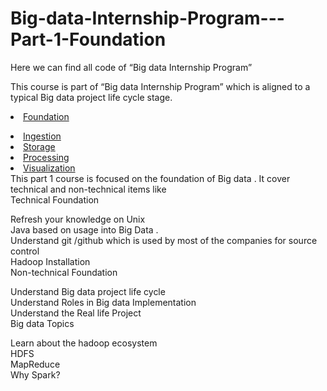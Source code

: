 # Big-data-Internship-Program---Part-1-Foundation
Here we can find all code of “Big data Internship Program”

This course is part of “Big data Internship Program”  which is aligned to a typical Big data project life cycle stage.
<br>
<u> <li>Foundation<br></li>
<li>Ingestion<br></li>
<li>Storage<br></li>
<li>Processing<br></li>
<li>Visualization<br></li></u>
This part 1 course is focused on the foundation of Big data . It cover technical and non-technical items like<br>
Technical Foundation<br>

Refresh your knowledge on Unix<br>
Java based on usage into Big Data .<br>
Understand  git /github which is used by most of the companies for source control<br>
Hadoop Installation<br>
Non-technical Foundation<br>

Understand Big data project life cycle<br>
Understand Roles in Big data Implementation<br>
Understand the Real life Project<br>
Big data Topics<br>

Learn about the hadoop ecosystem<br>
HDFS<br>
MapReduce<br>
Why Spark?<br>
